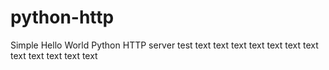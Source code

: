 # python-http

Simple Hello World Python HTTP server
test
text
text
text
text
text
text
text
text
text
text
text
text

